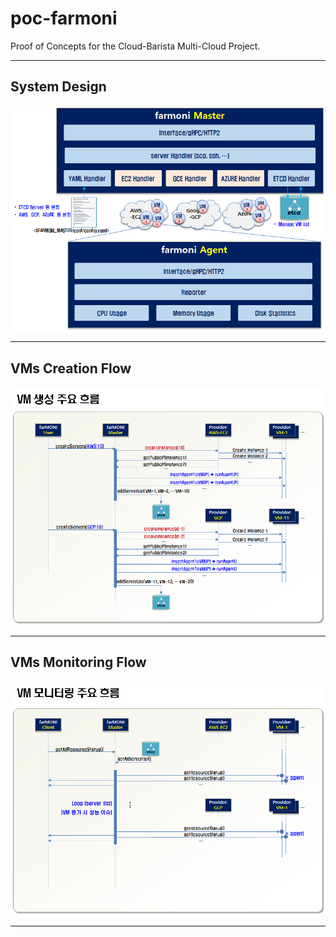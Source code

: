 # poc-farmoni
Proof of Concepts for the Cloud-Barista Multi-Cloud Project.

***

## System Design
![](https://github.com/cloud-barista/poc-farmoni/blob/master/doc/images/design.png?raw=true)


***

## VMs Creation Flow
![](https://github.com/cloud-barista/poc-farmoni/blob/master/doc/images/vm_create_flow.png?raw=true)


***

## VMs Monitoring Flow
![](https://github.com/cloud-barista/poc-farmoni/blob/master/doc/images/vm_monitoring_flow.png?raw=true)

***
